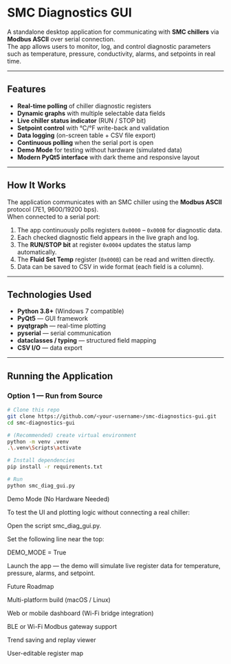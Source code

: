 # SMC Diagnostics GUI

A standalone desktop application for communicating with **SMC chillers** via **Modbus ASCII** over serial connection.  
The app allows users to monitor, log, and control diagnostic parameters such as temperature, pressure, conductivity, alarms, and setpoints in real time.

---

## Features

- **Real-time polling** of chiller diagnostic registers  
- **Dynamic graphs** with multiple selectable data fields  
- **Live chiller status indicator** (RUN / STOP bit)  
- **Setpoint control** with °C/°F write-back and validation  
- **Data logging** (on-screen table + CSV file export)  
- **Continuous polling** when the serial port is open  
- **Demo Mode** for testing without hardware (simulated data)  
- **Modern PyQt5 interface** with dark theme and responsive layout  

---

## How It Works

The application communicates with an SMC chiller using the **Modbus ASCII** protocol (7E1, 9600/19200 bps).  
When connected to a serial port:

1. The app continuously polls registers `0x0000` – `0x000B` for diagnostic data.  
2. Each checked diagnostic field appears in the live graph and log.  
3. The **RUN/STOP bit** at register `0x0004` updates the status lamp automatically.  
4. The **Fluid Set Temp** register (`0x000B`) can be read and written directly.  
5. Data can be saved to CSV in wide format (each field is a column).  

---

## Technologies Used

- **Python 3.8+** (Windows 7 compatible)
- **PyQt5** — GUI framework  
- **pyqtgraph** — real-time plotting  
- **pyserial** — serial communication  
- **dataclasses / typing** — structured field mapping  
- **CSV I/O** — data export  

---

## Running the Application

### Option 1 — Run from Source
```bash
# Clone this repo
git clone https://github.com/<your-username>/smc-diagnostics-gui.git
cd smc-diagnostics-gui

# (Recommended) create virtual environment
python -m venv .venv
.\.venv\Scripts\activate

# Install dependencies
pip install -r requirements.txt

# Run
python smc_diag_gui.py
```
Demo Mode (No Hardware Needed)

To test the UI and plotting logic without connecting a real chiller:

Open the script smc_diag_gui.py.

Set the following line near the top:

DEMO_MODE = True


Launch the app — the demo will simulate live register data for temperature, pressure, alarms, and setpoint.

Future Roadmap

 Multi-platform build (macOS / Linux)

 Web or mobile dashboard (Wi-Fi bridge integration)

 BLE or Wi-Fi Modbus gateway support

 Trend saving and replay viewer

 User-editable register map

